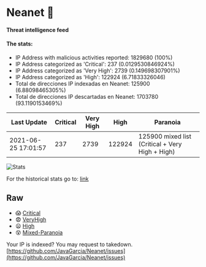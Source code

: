 # Neanet :hocho:
#### Threat intelligence feed
#### The stats:

- IP Address with malicious activities reported: 1829680 (100%)
- IP Address categorized as 'Critical':  237 (0.0129530846924%)
- IP Address categorized as 'Very High':  2739 (0.149698307901%)
- IP Address categorized as 'High':  122924 (6.71833326046)
- Total de direcciones IP indexadas en Neanet:  125900 (6.88098465305%)
- Total de direcciones IP descartadas en Neanet:  1703780 (93.1190153469%)

| Last Update | Critical | Very High | High | Paranoia |
| --- | --- | --- | --- | --- |
| 2021-06-25 17:01:57 | 237 | 2739 | 122924 | 125900 mixed list (Critical + Very High + High)|

![Stats](https://docs.google.com/spreadsheets/d/e/2PACX-1vSnaNMIXVabIpDJjufMlzH7poXnshF3mgd8Is1g9ytUEzVsP5my4Trn8f-xkoLLQ38xpL3HtmUexLo6/pubchart?oid=501124687&format=image)

For the historical stats go to: [link](/stats.csv)
## Raw
- :scream: [Critical](https://raw.githubusercontent.com/JavaGarcia/Neanet/master/blacklists/neanet_critical.txt)
- :fearful: [VeryHigh](https://raw.githubusercontent.com/JavaGarcia/Neanet/master/blacklists/neanet_veryHigh.txtt)
- :frowning: [High](https://raw.githubusercontent.com/JavaGarcia/Neanet/master/blacklists/neanet_high.txt)
- :dizzy_face: [Mixed-Paranoia](https://raw.githubusercontent.com/JavaGarcia/Neanet/master/blacklists/neanet_all.txt)


Your IP is indexed? You may request to takedown. [https://github.com/JavaGarcia/Neanet/issues](https://github.com/JavaGarcia/Neanet/issues)























































































































































































































































































































































































































































































































































































































































































































































































































































































































































































































































































































































































































































































































































































































































































































































































































































































































































































































































































































































































































































































































































































































































































































































































































































































































































































































































































































































































































































































































































































































































































































































































































































































































































































































































































































































































































































































































































































































































































































































































































































































































































































































































































































































































































































































































































































































































































































































































































































































































































































































































































































































































































































































































































































































































































































































































































































































































































































































































































































































































































































































































































































































































































































































































































































































































































































































































































































































































































































































































































































































































































































































































































































































































































































































